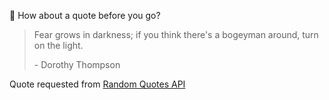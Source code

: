 📣 How about a quote before you go?

> Fear grows in darkness; if you think there's a bogeyman around, turn on the light.
>
> <p>- Dorothy Thompson</p>

Quote requested from [Random Quotes API](https://github.com/lukePeavey/quotable)
